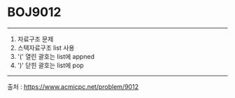 # BOJ9012
---------------------------------
1. 자료구조 문제
2. 스택자료구조 list 사용
3. '(' 열린 괄호는 list에 appned
4. ')' 닫힌 괄호는 list에 pop
---------------------------------
출처 : https://www.acmicpc.net/problem/9012
